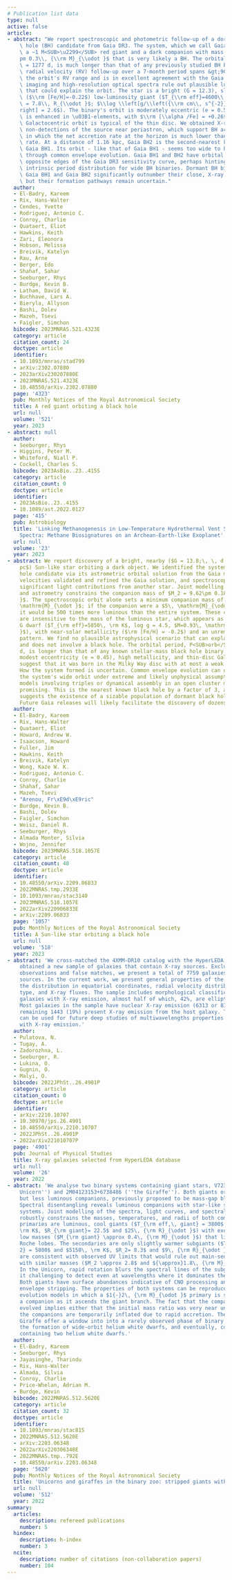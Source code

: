 ```yaml
---
# Publication list data
type: null
active: false
article:
- abstract: "We report spectroscopic and photometric follow-up of a dormant black\
    \ hole (BH) candidate from Gaia DR3. The system, which we call Gaia BH2, contains\
    \ a ~1 M<SUB>\u2299</SUB> red giant and a dark companion with mass $M_2 = 8.9\\\
    pm 0.3\\, {\\rm M}_{\\odot }$ that is very likely a BH. The orbital period, P<SUB>orb</SUB>\
    \ = 1277 d, is much longer than that of any previously studied BH binary. Our\
    \ radial velocity (RV) follow-up over a 7-month period spans &gt;90 per cent of\
    \ the orbit's RV range and is in excellent agreement with the Gaia solution. UV\
    \ imaging and high-resolution optical spectra rule out plausible luminous companions\
    \ that could explain the orbit. The star is a bright (G = 12.3), slightly metal-poor\
    \ ($\\rm [Fe/H]=-0.22$) low-luminosity giant ($T_{\\rm eff}=4600\\, \\rm K$; $R\
    \ = 7.8\\, R_{\\odot }$; $\\log \\left[g/\\left({\\rm cm\\, s^{-2}}\\right)\\\
    right] = 2.6$). The binary's orbit is moderately eccentric (e = 0.52). The giant\
    \ is enhanced in \u03B1-elements, with $\\rm [\\alpha /Fe] = +0.26$, but the system's\
    \ Galactocentric orbit is typical of the thin disc. We obtained X-ray and radio\
    \ non-detections of the source near periastron, which support BH accretion models\
    \ in which the net accretion rate at the horizon is much lower than the Bondi-Hoyle-Lyttleton\
    \ rate. At a distance of 1.16 kpc, Gaia BH2 is the second-nearest known BH, after\
    \ Gaia BH1. Its orbit - like that of Gaia BH1 - seems too wide to have formed\
    \ through common envelope evolution. Gaia BH1 and BH2 have orbital periods at\
    \ opposite edges of the Gaia DR3 sensitivity curve, perhaps hinting at a bimodal\
    \ intrinsic period distribution for wide BH binaries. Dormant BH binaries like\
    \ Gaia BH1 and Gaia BH2 significantly outnumber their close, X-ray bright cousins,\
    \ but their formation pathways remain uncertain."
  author:
  - El-Badry, Kareem
  - Rix, Hans-Walter
  - Cendes, Yvette
  - Rodriguez, Antonio C.
  - Conroy, Charlie
  - Quataert, Eliot
  - Hawkins, Keith
  - Zari, Eleonora
  - Hobson, Melissa
  - Breivik, Katelyn
  - Rau, Arne
  - Berger, Edo
  - Shahaf, Sahar
  - Seeburger, Rhys
  - Burdge, Kevin B.
  - Latham, David W.
  - Buchhave, Lars A.
  - Bieryla, Allyson
  - Bashi, Dolev
  - Mazeh, Tsevi
  - Faigler, Simchon
  bibcode: 2023MNRAS.521.4323E
  category: article
  citation_count: 24
  doctype: article
  identifier:
  - 10.1093/mnras/stad799
  - arXiv:2302.07880
  - 2023arXiv230207880E
  - 2023MNRAS.521.4323E
  - 10.48550/arXiv.2302.07880
  page: '4323'
  pub: Monthly Notices of the Royal Astronomical Society
  title: A red giant orbiting a black hole
  url: null
  volume: '521'
  year: 2023
- abstract: null
  author:
  - Seeburger, Rhys
  - Higgins, Peter M.
  - Whiteford, Niall P.
  - Cockell, Charles S.
  bibcode: 2023AsBio..23..415S
  category: article
  citation_count: 0
  doctype: article
  identifier:
  - 2023AsBio..23..415S
  - 10.1089/ast.2022.0127
  page: '415'
  pub: Astrobiology
  title: 'Linking Methanogenesis in Low-Temperature Hydrothermal Vent Systems to Planetary
    Spectra: Methane Biosignatures on an Archean-Earth-like Exoplanet'
  url: null
  volume: '23'
  year: 2023
- abstract: We report discovery of a bright, nearby ($G = 13.8;\, \, d = 480\, \rm
    pc$) Sun-like star orbiting a dark object. We identified the system as a black
    hole candidate via its astrometric orbital solution from the Gaia mission. Radial
    velocities validated and refined the Gaia solution, and spectroscopy ruled out
    significant light contributions from another star. Joint modelling of radial velocities
    and astrometry constrains the companion mass of $M_2 = 9.62\pm 0.18\, \mathrm{M}_{\odot
    }$. The spectroscopic orbit alone sets a minimum companion mass of $M_2\gt 5\,
    \mathrm{M}_{\odot }$; if the companion were a $5\, \mathrm{M}_{\odot }$ star,
    it would be 500 times more luminous than the entire system. These constraints
    are insensitive to the mass of the luminous star, which appears as a slowly rotating
    G dwarf ($T_{\rm eff}=5850\, \rm K$, log g = 4.5, $M=0.93\, \mathrm{M}_{\odot
    }$), with near-solar metallicity ($\rm [Fe/H] = -0.2$) and an unremarkable abundance
    pattern. We find no plausible astrophysical scenario that can explain the orbit
    and does not involve a black hole. The orbital period, P<SUB>orb</SUB> = 185.6
    d, is longer than that of any known stellar-mass black hole binary. The system's
    modest eccentricity (e = 0.45), high metallicity, and thin-disc Galactic orbit
    suggest that it was born in the Milky Way disc with at most a weak natal kick.
    How the system formed is uncertain. Common envelope evolution can only produce
    the system's wide orbit under extreme and likely unphysical assumptions. Formation
    models involving triples or dynamical assembly in an open cluster may be more
    promising. This is the nearest known black hole by a factor of 3, and its discovery
    suggests the existence of a sizable population of dormant black holes in binaries.
    Future Gaia releases will likely facilitate the discovery of dozens more.
  author:
  - El-Badry, Kareem
  - Rix, Hans-Walter
  - Quataert, Eliot
  - Howard, Andrew W.
  - Isaacson, Howard
  - Fuller, Jim
  - Hawkins, Keith
  - Breivik, Katelyn
  - Wong, Kaze W. K.
  - Rodriguez, Antonio C.
  - Conroy, Charlie
  - Shahaf, Sahar
  - Mazeh, Tsevi
  - "Arenou, Fr\xE9d\xE9ric"
  - Burdge, Kevin B.
  - Bashi, Dolev
  - Faigler, Simchon
  - Weisz, Daniel R.
  - Seeburger, Rhys
  - Almada Monter, Silvia
  - Wojno, Jennifer
  bibcode: 2023MNRAS.518.1057E
  category: article
  citation_count: 48
  doctype: article
  identifier:
  - 10.48550/arXiv.2209.06833
  - 2022MNRAS.tmp.2933E
  - 10.1093/mnras/stac3140
  - 2023MNRAS.518.1057E
  - 2022arXiv220906833E
  - arXiv:2209.06833
  page: '1057'
  pub: Monthly Notices of the Royal Astronomical Society
  title: A Sun-like star orbiting a black hole
  url: null
  volume: '518'
  year: 2023
- abstract: 'We cross-matched the 4XMM-DR10 catalog with the HyperLEDA database and
    obtained a new sample of galaxies that contain X-ray sources. Excluding duplicate
    observations and false matches, we present a total of 7759 galaxies with X-ray
    sources. In the current work, we present general properties of the sample: namely
    the distribution in equatorial coordinates, radial velocity distribution, morphological
    type, and X-ray fluxes. The sample includes morphological classification for 5241
    galaxies with X-ray emission, almost half of which, 42%, are elliptical (E, E-S0).
    Most galaxies in the sample have nuclear X-ray emission (6313 or 81%), and the
    remaining 1443 (19%) present X-ray emission from the host galaxy. This sample
    can be used for future deep studies of multiwavelengths properties of the galaxies
    with X-ray emission.'
  author:
  - Pulatova, N.
  - Tugay, A.
  - Zadorozhna, L.
  - Seeburger, R.
  - Lukina, O.
  - Gugnin, O.
  - Malyi, O.
  bibcode: 2022JPhSt..26.4901P
  category: article
  citation_count: 0
  doctype: article
  identifier:
  - arXiv:2210.10707
  - 10.30970/jps.26.4901
  - 10.48550/arXiv.2210.10707
  - 2022JPhSt..26.4901P
  - 2022arXiv221010707P
  page: '4901'
  pub: Journal of Physical Studies
  title: X-ray galaxies selected from HyperLEDA database
  url: null
  volume: '26'
  year: 2022
- abstract: 'We analyse two binary systems containing giant stars, V723 Mon (''the
    Unicorn'') and 2M04123153+6738486 (''the Giraffe''). Both giants orbit more massive
    but less luminous companions, previously proposed to be mass-gap black holes.
    Spectral disentangling reveals luminous companions with star-like spectra in both
    systems. Joint modelling of the spectra, light curves, and spectral energy distributions
    robustly constrains the masses, temperatures, and radii of both components: the
    primaries are luminous, cool giants ($T_{\rm eff,\, giant} = 3800$ and $4000\,
    \rm K$, $R_{\rm giant}= 22.5$ and $25\, {\rm R}_{\odot }$) with exceptionally
    low masses ($M_{\rm giant} \approx 0.4\, {\rm M}_{\odot }$) that likely fill their
    Roche lobes. The secondaries are only slightly warmer subgiants ($T_{\rm eff,\,
    2} = 5800$ and $5150\, \rm K$, $R_2= 8.3$ and $9\, {\rm R}_{\odot }$) and thus
    are consistent with observed UV limits that would rule out main-sequence stars
    with similar masses ($M_2 \approx 2.8$ and ${\approx}1.8\, {\rm M}_{\odot }$).
    In the Unicorn, rapid rotation blurs the spectral lines of the subgiant, making
    it challenging to detect even at wavelengths where it dominates the total light.
    Both giants have surface abundances indicative of CNO processing and subsequent
    envelope stripping. The properties of both systems can be reproduced by binary
    evolution models in which a $1{-}2\, {\rm M}_{\odot }$ primary is stripped by
    a companion as it ascends the giant branch. The fact that the companions are also
    evolved implies either that the initial mass ratio was very near unity, or that
    the companions are temporarily inflated due to rapid accretion. The Unicorn and
    Giraffe offer a window into into a rarely observed phase of binary evolution preceding
    the formation of wide-orbit helium white dwarfs, and eventually, compact binaries
    containing two helium white dwarfs.'
  author:
  - El-Badry, Kareem
  - Seeburger, Rhys
  - Jayasinghe, Tharindu
  - Rix, Hans-Walter
  - Almada, Silvia
  - Conroy, Charlie
  - Price-Whelan, Adrian M.
  - Burdge, Kevin
  bibcode: 2022MNRAS.512.5620E
  category: article
  citation_count: 32
  doctype: article
  identifier:
  - 10.1093/mnras/stac815
  - 2022MNRAS.512.5620E
  - arXiv:2203.06348
  - 2022arXiv220306348E
  - 2022MNRAS.tmp..792E
  - 10.48550/arXiv.2203.06348
  page: '5620'
  pub: Monthly Notices of the Royal Astronomical Society
  title: 'Unicorns and giraffes in the binary zoo: stripped giants with subgiant companions'
  url: null
  volume: '512'
  year: 2022
summary:
  articles:
    description: refereed publications
    number: 5
  hindex:
    description: h-index
    number: 3
  ncite:
    description: number of citations (non-collaboration papers)
    number: 104
---
```

